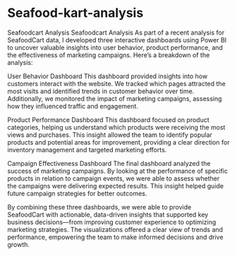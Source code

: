 # Seafood-kart-analysis

Seafoodcart Analysis
Seafoodcart Analysis
As part of a recent analysis for SeafoodCart data, I developed three interactive dashboards using Power BI to uncover valuable insights into user behavior, product performance, and the effectiveness of marketing campaigns. Here’s a breakdown of the analysis:

User Behavior Dashboard
This dashboard provided insights into how customers interact with the website. We tracked which pages attracted the most visits and identified trends in customer behavior over time. Additionally, we monitored the impact of marketing campaigns, assessing how they influenced traffic and engagement.

Product Performance Dashboard
This dashboard focused on product categories, helping us understand which products were receiving the most views and purchases. This insight allowed the team to identify popular products and potential areas for improvement, providing a clear direction for inventory management and targeted marketing efforts.

Campaign Effectiveness Dashboard
The final dashboard analyzed the success of marketing campaigns. By looking at the performance of specific products in relation to campaign events, we were able to assess whether the campaigns were delivering expected results. This insight helped guide future campaign strategies for better outcomes.

By combining these three dashboards, we were able to provide SeafoodCart with actionable, data-driven insights that supported key business decisions—from improving customer experience to optimizing marketing strategies. The visualizations offered a clear view of trends and performance, empowering the team to make informed decisions and drive growth.
